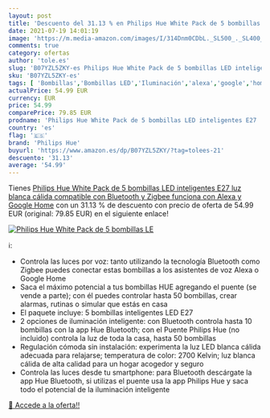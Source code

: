 ```yaml
---
layout: post
title: 'Descuento del 31.13 % en Philips Hue White Pack de 5 bombillas LE'
date: 2021-07-19 14:01:19
image: 'https://m.media-amazon.com/images/I/314Dnm0CDbL._SL500_._SL400_.jpg'
comments: true
category: ofertas
author: 'tole.es'
slug: 'B07YZL5ZKY-es Philips Hue White Pack de 5 bombillas LED inteligentes E27...'
sku: 'B07YZL5ZKY-es'
tags: [ 'Bombillas','Bombillas LED','Iluminación','alexa','google','home','hue','philips','philips hue', ]
actualPrice: 54.99 EUR
currency: EUR
price: 54.99
comparePrice: 79.85 EUR
prodname: 'Philips Hue White Pack de 5 bombillas LED inteligentes E27  luz blanca cálida  compatible con Bluetooth y Zigbee  funciona con Alexa y Google Home'
country: 'es'
flag: '🇪🇸'
brand: 'Philips Hue'
buyurl: 'https://www.amazon.es/dp/B07YZL5ZKY/?tag=tolees-21'
descuento: '31.13'
average: '54.99'
---
```


Tienes [Philips Hue White Pack de 5 bombillas LED inteligentes E27  luz blanca cálida  compatible con Bluetooth y Zigbee  funciona con Alexa y Google Home](https://www.amazon.es/dp/B07YZL5ZKY/?tag=tolees-21) con un 31.13 % de descuento con precio de oferta de 54.99 EUR (original: 79.85 EUR) en el siguiente enlace!

[![Philips Hue White Pack de 5 bombillas LE](https://m.media-amazon.com/images/I/314Dnm0CDbL._SL500_._SL400_.jpg)](https://www.amazon.es/dp/B07YZL5ZKY/?tag=tolees-21)

ℹ️:

- Controla las luces por voz: tanto utilizando la tecnología Bluetooth como Zigbee puedes conectar estas bombillas a los asistentes de voz Alexa o Google Home
- Saca el máximo potencial a tus bombillas HUE agregando el puente (se vende a parte); con él puedes controlar hasta 50 bombillas, crear alarmas, rutinas o simular que estás en casa
- El paquete incluye: 5 bombillas inteligentes LED E27
- 2 opciones de iluminación inteligente: con Bluetooth controla hasta 10 bombillas con la app Hue Bluetooth; con el Puente Philips Hue (no incluido) controla la luz de toda la casa, hasta 50 bombillas
- Regulación cómoda sin instalación: experimenta la luz LED blanca cálida adecuada para relajarse; temperatura de color: 2700 Kelvin; luz blanca cálida de alta calidad para un hogar acogedor y seguro
- Controla las luces desde tu smartphone: para Bluetooth descárgate la app Hue Bluetooth, si utilizas el puente usa la app Philips Hue y saca todo el potencial de la iluminación inteligente

[🛒 Accede a la oferta!!](https://www.amazon.es/dp/B07YZL5ZKY/?tag=tolees-21)
